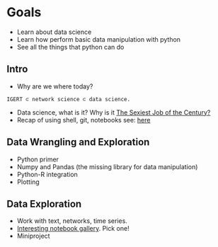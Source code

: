 # Goals

- Learn about data science
- Learn how perform basic data manipulation with python
- See all the things that python can do

## Intro

  - Why are we where today? 
```
IGERT ⊂ network science ⊂ data science.
```
  - Data science, what is it? Why is it [The Sexiest Job of the Century?](https://hbr.org/2012/10/data-scientist-the-sexiest-job-of-the-21st-century/)
  - Recap of using shell, git, notebooks see: [here](../../master/setup.md)

## Data Wrangling and Exploration

  - Python primer
  - Numpy and Pandas (the missing library for data manipulation)
  - Python-R integration
  - Plotting

## Data Exploration

  - Work with text, networks, time series.
  - [Interesting notebook gallery](https://github.com/ipython/ipython/wiki/A-gallery-of-interesting-IPython-Notebooks#introductory-tutorials). Pick one!
  - Miniproject

